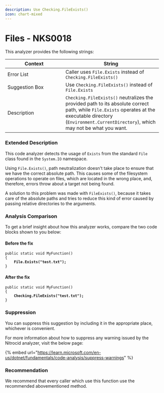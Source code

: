 ```yaml
---
description: Use Checking.FileExists()
icon: chart-mixed
---
```


# Files - NKS0018

This analyzer provides the following strings:

<table><thead><tr><th width="174">Context</th><th>String</th></tr></thead><tbody><tr><td>Error List</td><td>Caller uses <code>File.Exists</code> instead of <code>Checking.FileExists()</code></td></tr><tr><td>Suggestion Box</td><td>Use <code>Checking.FileExists()</code> instead of <code>File.Exists</code></td></tr><tr><td>Description</td><td><code>Checking.FileExists()</code> neutralizes the provided path to its absolute correct path, while <code>File.Exists</code> operates at the executable directory (<code>Environment.CurrentDirectory</code>), which may not be what you want.</td></tr></tbody></table>

### Extended Description

This code analyzer detects the usage of `Exists` from the standard `File` class found in the `System.IO` namespace.

Using `File.Exists()`, path neutralization doesn't take place to ensure that we have the correct absolute path. This causes some of the filesystem operations to operate on files, which are located in the wrong place, and, therefore, errors throw about a target not being found.

A solution to this problem was made with `FileExists()`, because it takes care of the absolute paths and tries to reduce this kind of error caused by passing relative directories to the arguments.

### Analysis Comparison

To get a brief insight about how this analyzer works, compare the two code blocks shown to you below:

#### Before the fix

<pre class="language-csharp" data-title="Somewhere in your mod code..." data-line-numbers><code class="lang-csharp">public static void MyFunction()
{
<strong>    File.Exists("test.txt");
</strong>}
</code></pre>

#### After the fix

<pre class="language-csharp" data-title="Somewhere in your mod code..." data-line-numbers><code class="lang-csharp">public static void MyFunction()
{
<strong>    Checking.FileExists("test.txt");
</strong>}
</code></pre>

### Suppression

You can suppress this suggestion by including it in the appropriate place, whichever is convenient.

For more information about how to suppress any warning issued by the Nitrocid analyzer, visit the below page:

{% embed url="https://learn.microsoft.com/en-us/dotnet/fundamentals/code-analysis/suppress-warnings" %}

### Recommendation

We recommend that every caller which use this function use the recommended abovementioned method.
